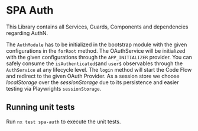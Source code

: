 # SPA Auth

This Library contains all Services, Guards, Components and dependencies
regarding AuthN.

The `AuthModule` has to be initialized in the bootstrap module with the given
configurations in the `forRoot` method. The OAuthService will be initialized
with the given configurations through the `APP_INITIALIZER` provider. You can
safely consume the `isAuthenticated$`and `user$` observables through the
`AuthService` at any lifecycle level. The `login` method will start the Code
Flow and redirect to the given OAuth Provider. As a session store we choose
_localStorage_ over the _sessionStorage_ due to its persistence and easier
testing via Playwrights `sessionStorage`.

## Running unit tests

Run `nx test spa-auth` to execute the unit tests.
